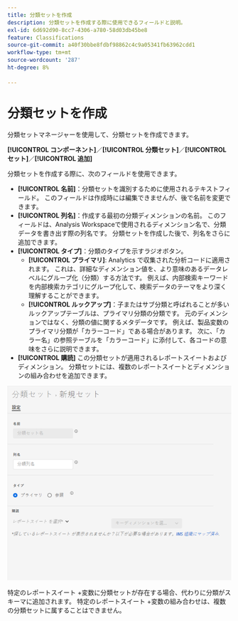 ```yaml
---
title: 分類セットを作成
description: 分類セットを作成する際に使用できるフィールドと説明。
exl-id: 6d692d90-8cc7-4306-a780-58d03db45be8
feature: Classifications
source-git-commit: a40f30bbe8fdbf98862c4c9a05341fb63962cdd1
workflow-type: tm+mt
source-wordcount: '287'
ht-degree: 8%

---
```


# 分類セットを作成

分類セットマネージャーを使用して、分類セットを作成できます。

**[!UICONTROL コンポーネント]**／**[!UICONTROL 分類セット]**／**[!UICONTROL セット]**／**[!UICONTROL 追加]**

分類セットを作成する際に、次のフィールドを使用できます。

* **[!UICONTROL 名前]**：分類セットを識別するために使用されるテキストフィールド。 このフィールドは作成時には編集できませんが、後で名前を変更できます。
* **[!UICONTROL 列名]**：作成する最初の分類ディメンションの名前。 このフィールドは、Analysis Workspaceで使用されるディメンション名で、分類データを書き出す際の列名です。 分類セットを作成した後で、列名をさらに追加できます。
* **[!UICONTROL タイプ]**：分類のタイプを示すラジオボタン。
   * **[!UICONTROL プライマリ]**: Analytics で収集された分析コードに適用されます。 これは、詳細なディメンション値を、より意味のあるデータレベルにグループ化（分類）する方法です。 例えば、内部検索キーワードを内部検索カテゴリにグループ化して、検索データのテーマをより深く理解することができます。
   * **[!UICONTROL ルックアップ]**：子またはサブ分類と呼ばれることが多いルックアップテーブルは、プライマリ分類の分類です。 元のディメンションではなく、分類の値に関するメタデータです。 例えば、製品変数のプライマリ分類が「カラーコード」である場合があります。 次に、「カラー名」の参照テーブルを「カラーコード」に添付して、各コードの意味をさらに説明できます。
* **[!UICONTROL 購読]** この分類セットが適用されるレポートスイートおよびディメンション。 分類セットには、複数のレポートスイートとディメンションの組み合わせを追加できます。

![&#x200B; 分類セットの作成 &#x200B;](../../assets/classification-set-create.png)

特定のレポートスイート +変数に分類セットが存在する場合、代わりに分類がスキーマに追加されます。 特定のレポートスイート +変数の組み合わせは、複数の分類セットに属することはできません。
